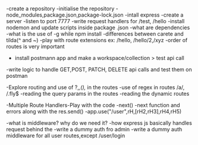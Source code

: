 -create a repository
-initialise the repository
-node_modules,package.json,package-lock.json
-intall express
-create a server
-listen to port 7777
-write request handlers for /test, /hello
-install nodemon and update scripts inside package .json
-what are dependencies
-what is the use of -g while npm install
-differences between carete and tilda(^ and ~)
-play with route extensions ex: /hello, /hello/2,/xyz
-order of routes is very important

- install postmann app and make a workspace/collection > test api call

-write logic to handle GET,POST, PATCH, DELETE api calls and test them on postman

-Explore routing and use of ?,*,(),* in the routes
-use of regex in routes /a/, /.fly$
-reading the query params in the routes
-reading the dynamic routes

-Multiple Route Handlers-Play with the code
-next()
-next function and errors along with the res.send()
-app.use("/user",rH,[rH2,rH3],rH4,rH5)

-what is middleware? why do we need it?
-how express js basically handles request behind the
-write a dummy auth fro admin
-write a dummy auth middleware for all user routes,except /user/login